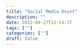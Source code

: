```yaml
---
title: "Social Media Osint"
description: "" 
date: 2022-09-27T12:14:37
tags: [""]
categories: [""]
draft: false
---
```


